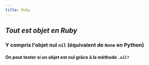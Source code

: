 ```yaml
---
title: Ruby
---
```


## *Tout est objet en Ruby*
### Y compris l'objet nul `nil` (équivalent de `None` en Python)
#### On peut tester si un objet est nul grâce à la méthode `.nil?`
####

